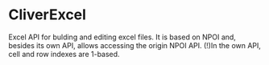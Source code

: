 # CliverExcel

Excel API for bulding and editing excel files. 
It is based on NPOI and, besides its own API, allows accessing the origin NPOI API.
(!)In the own API, cell and row indexes are 1-based.
